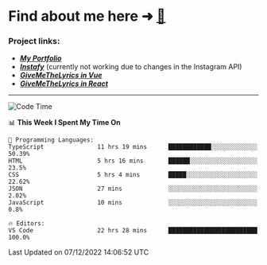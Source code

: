 # Find about me here ➜ [🧑](https://pauabella.dev)

### Project links:
- ***[My Portfolio](https://pauabella.dev)***
- ***[Instafy](https://instafy.me)*** (currently not working due to changes in the Instagram API)
- ***[GiveMeTheLyrics in Vue](https://lyrics.pauabella.dev)***
- ***[GiveMeTheLyrics in React](https://pauabella.dev/GiveMeTheLyrics)***

---
<!--START_SECTION:waka-->
![Code Time](http://img.shields.io/badge/Code%20Time-1%2C718%20hrs%2045%20mins-blue)

📊 **This Week I Spent My Time On** 

```text
💬 Programming Languages: 
TypeScript               11 hrs 19 mins      ████████████░░░░░░░░░░░░░   50.39% 
HTML                     5 hrs 16 mins       ██████░░░░░░░░░░░░░░░░░░░   23.5% 
CSS                      5 hrs 4 mins        █████░░░░░░░░░░░░░░░░░░░░   22.62% 
JSON                     27 mins             ░░░░░░░░░░░░░░░░░░░░░░░░░   2.02% 
JavaScript               10 mins             ░░░░░░░░░░░░░░░░░░░░░░░░░   0.8%

🔥 Editors: 
VS Code                  22 hrs 28 mins      █████████████████████████   100.0%

```


 Last Updated on 07/12/2022 14:06:52 UTC
<!--END_SECTION:waka-->
